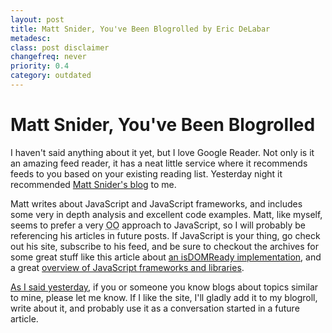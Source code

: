 ```yaml
---
layout: post
title: Matt Snider, You've Been Blogrolled by Eric DeLabar
metadesc: 
class: post disclaimer
changefreq: never
priority: 0.4
category: outdated
---
```

# Matt Snider, You've Been Blogrolled

I haven't said anything about it yet, but I love Google Reader.  Not only is it an amazing feed reader, 
it has a neat little service where it recommends feeds to you based on your existing reading list. 
Yesterday night it recommended [Matt Snider's blog](http://mattsnider.com/) to me.

Matt writes about JavaScript and JavaScript frameworks, and includes some very in depth analysis and 
excellent code examples.  Matt, like myself, seems to prefer a very <abbr title="Object Oriented">OO</abbr> 
approach to JavaScript, so I will probably be referencing his articles in future posts.  If JavaScript 
is your thing, go check out his site, subscribe to his feed, and be sure to checkout the archives for 
some great stuff like this article about [an isDOMReady implementation](http://mattsnider.com/languages/javascript/simple-deferred-dom-access/), 
and a great [overview of JavaScript frameworks and libraries](http://mattsnider.com/javascript-libraries/).

[As I said yesterday](/2008/04/on-feeling-lonely.html), if you or someone you know blogs 
about topics similar to mine, please let me know.  If I like the site, I'll gladly add it to my blogroll, 
write about it, and probably use it as a conversation started in a future article.
